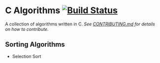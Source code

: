 # C Algorithms  [![Build Status](https://travis-ci.com/Code-Pickle/c-algos.svg?branch=master)](https://travis-ci.com/Code-Pickle/c-algos)
A collection of algorithms written in C.
*See [CONTRIBUTING.md](https://github.com/Code-Pickle/c-algos/CONTRIBUTING.md) for details on how to contribute.*

## Sorting Algorithms
- Selection Sort
